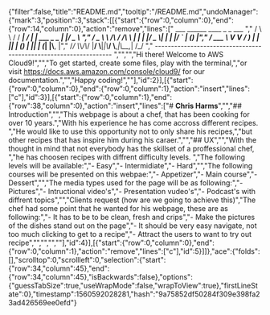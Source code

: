 {"filter":false,"title":"README.md","tooltip":"/README.md","undoManager":{"mark":3,"position":3,"stack":[[{"start":{"row":0,"column":0},"end":{"row":14,"column":0},"action":"remove","lines":["         ___        ______     ____ _                 _  ___  ","        / \\ \\      / / ___|   / ___| | ___  _   _  __| |/ _ \\ ","       / _ \\ \\ /\\ / /\\___ \\  | |   | |/ _ \\| | | |/ _` | (_) |","      / ___ \\ V  V /  ___) | | |___| | (_) | |_| | (_| |\\__, |","     /_/   \\_\\_/\\_/  |____/   \\____|_|\\___/ \\__,_|\\__,_|  /_/ "," ----------------------------------------------------------------- ","","","Hi there! Welcome to AWS Cloud9!","","To get started, create some files, play with the terminal,","or visit https://docs.aws.amazon.com/console/cloud9/ for our documentation.","","Happy coding!",""],"id":2}],[{"start":{"row":0,"column":0},"end":{"row":0,"column":1},"action":"insert","lines":["c"],"id":3}],[{"start":{"row":0,"column":1},"end":{"row":38,"column":0},"action":"insert","lines":["# **Chris Harms**","","## Introduction","","This webpage is about a chef, that has been cooking for over 10 years.","With his experience he has come accross different recipes. ","He would like to use this opportunity not to only share his recipes,","but other recipes that has inspire him during his caraer.","","## UX","","With the thought in mind that not everybody has the skillset of a proffessional chef, ","he has choosen recipes with diffrent difficulty levels. ","The following levels will be available:","- Easy","- Intermidiate","- Hard","","The following courses will be presented on this webpae:","- Appetizer","- Main course","- Dessert","","The media types used for the page will be as following:","- Pictures","- Intructional video's","- Presentation vudeo's","- Podcast's with diffrent topics","","Clients request (how are we going to achieve this)","The chef had some point that he wanted for his webpage, these are as following:","- It has to be to be clean, fresh and crips","- Make the pictures of the dishes stand out on the page","- It should be very easy navigate, not too much clicking to get to a recipe","- Attract the users to want to try out recipe","","","",""],"id":4}],[{"start":{"row":0,"column":0},"end":{"row":0,"column":1},"action":"remove","lines":["c"],"id":5}]]},"ace":{"folds":[],"scrolltop":0,"scrollleft":0,"selection":{"start":{"row":34,"column":45},"end":{"row":34,"column":45},"isBackwards":false},"options":{"guessTabSize":true,"useWrapMode":false,"wrapToView":true},"firstLineState":0},"timestamp":1560592028281,"hash":"9a75852df50284f309e398fa23ad426569ee0efd"}